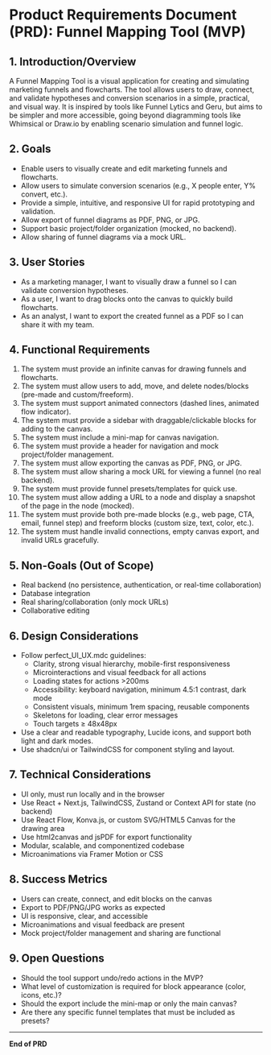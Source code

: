 # Product Requirements Document (PRD): Funnel Mapping Tool (MVP)

## 1. Introduction/Overview
A Funnel Mapping Tool is a visual application for creating and simulating marketing funnels and flowcharts. The tool allows users to draw, connect, and validate hypotheses and conversion scenarios in a simple, practical, and visual way. It is inspired by tools like Funnel Lytics and Geru, but aims to be simpler and more accessible, going beyond diagramming tools like Whimsical or Draw.io by enabling scenario simulation and funnel logic.

## 2. Goals
- Enable users to visually create and edit marketing funnels and flowcharts.
- Allow users to simulate conversion scenarios (e.g., X people enter, Y% convert, etc.).
- Provide a simple, intuitive, and responsive UI for rapid prototyping and validation.
- Allow export of funnel diagrams as PDF, PNG, or JPG.
- Support basic project/folder organization (mocked, no backend).
- Allow sharing of funnel diagrams via a mock URL.

## 3. User Stories
- As a marketing manager, I want to visually draw a funnel so I can validate conversion hypotheses.
- As a user, I want to drag blocks onto the canvas to quickly build flowcharts.
- As an analyst, I want to export the created funnel as a PDF so I can share it with my team.

## 4. Functional Requirements
1. The system must provide an infinite canvas for drawing funnels and flowcharts.
2. The system must allow users to add, move, and delete nodes/blocks (pre-made and custom/freeform).
3. The system must support animated connectors (dashed lines, animated flow indicator).
4. The system must provide a sidebar with draggable/clickable blocks for adding to the canvas.
5. The system must include a mini-map for canvas navigation.
6. The system must provide a header for navigation and mock project/folder management.
7. The system must allow exporting the canvas as PDF, PNG, or JPG.
8. The system must allow sharing a mock URL for viewing a funnel (no real backend).
9. The system must provide funnel presets/templates for quick use.
10. The system must allow adding a URL to a node and display a snapshot of the page in the node (mocked).
11. The system must provide both pre-made blocks (e.g., web page, CTA, email, funnel step) and freeform blocks (custom size, text, color, etc.).
12. The system must handle invalid connections, empty canvas export, and invalid URLs gracefully.

## 5. Non-Goals (Out of Scope)
- Real backend (no persistence, authentication, or real-time collaboration)
- Database integration
- Real sharing/collaboration (only mock URLs)
- Collaborative editing

## 6. Design Considerations
- Follow perfect_UI_UX.mdc guidelines:
  - Clarity, strong visual hierarchy, mobile-first responsiveness
  - Microinteractions and visual feedback for all actions
  - Loading states for actions >200ms
  - Accessibility: keyboard navigation, minimum 4.5:1 contrast, dark mode
  - Consistent visuals, minimum 1rem spacing, reusable components
  - Skeletons for loading, clear error messages
  - Touch targets ≥ 48x48px
- Use a clear and readable typography, Lucide icons, and support both light and dark modes.
- Use shadcn/ui or TailwindCSS for component styling and layout.

## 7. Technical Considerations
- UI only, must run locally and in the browser
- Use React + Next.js, TailwindCSS, Zustand or Context API for state (no backend)
- Use React Flow, Konva.js, or custom SVG/HTML5 Canvas for the drawing area
- Use html2canvas and jsPDF for export functionality
- Modular, scalable, and componentized codebase
- Microanimations via Framer Motion or CSS

## 8. Success Metrics
- Users can create, connect, and edit blocks on the canvas
- Export to PDF/PNG/JPG works as expected
- UI is responsive, clear, and accessible
- Microanimations and visual feedback are present
- Mock project/folder management and sharing are functional

## 9. Open Questions
- Should the tool support undo/redo actions in the MVP?
- What level of customization is required for block appearance (color, icons, etc.)?
- Should the export include the mini-map or only the main canvas?
- Are there any specific funnel templates that must be included as presets?

---

**End of PRD** 